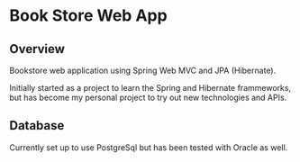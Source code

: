# Book Store Web App #

## Overview ##

Bookstore web application using Spring Web MVC and JPA (Hibernate).

Initially started as a project to learn the Spring and Hibernate frammeworks, but has become my personal project
to try out new technologies and APIs.

## Database ##
Currently set up to use PostgreSql but has been tested with Oracle as well.  